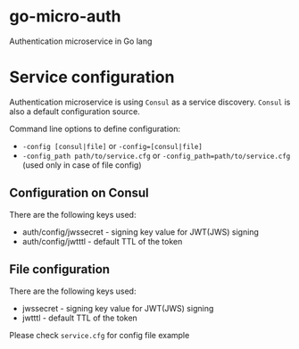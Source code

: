 # go-micro-auth
Authentication microservice in Go lang

# Service configuration
Authentication microservice is using `Consul` as a service discovery. `Consul` is also a default configuration source.

Command line options to define configuration:
- `-config [consul|file]` or `-config=[consul|file]`
- `-config_path path/to/service.cfg` or `-config_path=path/to/service.cfg` (used only in case of file config)

## Configuration on Consul
There are the following keys used:
- auth/config/jwssecret - signing key value for JWT(JWS) signing
- auth/config/jwtttl - default TTL of the token

## File configuration
There are the following keys used:
- jwssecret - signing key value for JWT(JWS) signing
- jwtttl - default TTL of the token

Please check `service.cfg` for config file example
